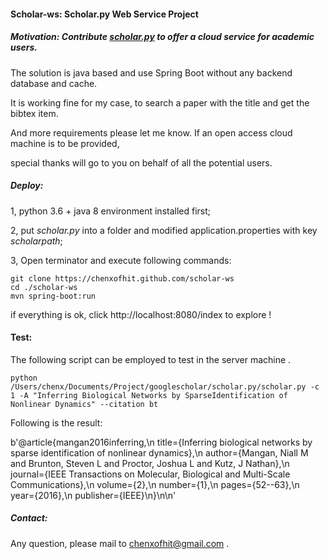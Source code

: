 #### Scholar-ws: Scholar.py Web Service Project

##### Motivation: Contribute [scholar.py](https://github.com/ckreibich/scholar.py/) to offer a cloud service for academic users.

The solution is java based  and use Spring Boot without any backend database and cache.

It is working fine for my case, to search a paper with the title and get the bibtex item.

And more requirements please let me know. If an open access cloud machine is to be provided,

special thanks will go to you on behalf of all the potential users.

##### Deploy:

1, python 3.6 + java 8 environment installed first; 

2, put *scholar.py* into a folder and modified application.properties with key *scholarpath*;

3, Open terminator and execute following commands:
```shell
git clone https://chenxofhit.github.com/scholar-ws
cd ./scholar-ws 
mvn spring-boot:run 
```

if everything is ok,  click http://localhost:8080/index to explore !

#### Test:
The following script can be employed to test in the  server machine .
```shell
python /Users/chenx/Documents/Project/googlescholar/scholar.py/scholar.py -c 1 -A "Inferring Biological Networks by SparseIdentification of Nonlinear Dynamics" --citation bt
```
Following is the result:

b'@article{mangan2016inferring,\n  title={Inferring biological networks by sparse identification of nonlinear dynamics},\n  author={Mangan, Niall M and Brunton, Steven L and Proctor, Joshua L and Kutz, J Nathan},\n  journal={IEEE Transactions on Molecular, Biological and Multi-Scale Communications},\n  volume={2},\n  number={1},\n  pages={52--63},\n  year={2016},\n  publisher={IEEE}\n}\n\n'

##### Contact:

Any question, please mail to chenxofhit@gmail.com . 